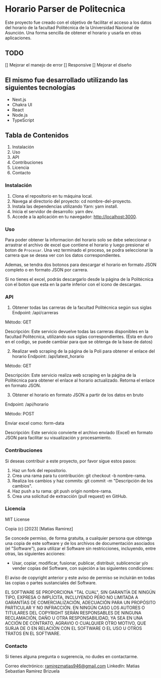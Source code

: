# Horario Parser de Politecnica

Este proyecto fue creado con el objetivo de facilitar el acceso a los datos del horario de la facultad Politécnica de la Universidad Nacional de Asunción. Una forma sencilla de obtener el horario y usarla en otras aplicaciones.

## TODO

[] Mejorar el manejo de error
[] Responsive
[] Mejorar el diseño

## El mismo fue desarrollado utilizando las siguientes tecnologías

- Next.js
- Chakra UI
- React
- Node.js
- TypeScript

## Tabla de Contenidos

1. Instalación
2. Uso
3. API
4. Contribuciones
5. Licencia
6. Contacto

### Instalación

1. Clona el repositorio en tu máquina local.
2. Navega al directorio del proyecto: cd nombre-del-proyecto.
3. Instala las dependencias utilizando Yarn: yarn install.
4. Inicia el servidor de desarrollo: yarn dev.
5. Accede a la aplicación en tu navegador: <http://localhost:3000>.

### Uso

Para poder obtener la informacion del horario solo se debe seleccionar o arrastrar el archivo de excel que contiene el horario y luego presionar el boton de `Procesar`. Una vez terminado el proceso, se podra seleccionar la carrera que se desea ver con los datos correspondientes.

Ademas, se tendra dos botonos para descargar el horario en formato JSON completo o en formato JSON por carrera.

Si no tienes el excel, podrás descargarlo desde la página de la Politécnica con el boton que esta en la parte inferior con el icono de descargas.

### API

1. Obtener todas las carreras de la facultad Politécnica según sus siglas
Endpoint: /api/carreras

Método: GET

Descripción: Este servicio devuelve todas las carreras disponibles en la facultad Politécnica, utilizando sus siglas correspondientes. (Esta en duro en el codigo, se puede cambiar para que se obtenga de la base de datos)

2. Realizar web scraping de la página de la Poli para obtener el enlace del horario
Endpoint: /api/latest_horario

Método: GET

Descripción: Este servicio realiza web scraping en la página de la Politécnica para obtener el enlace al horario actualizado. Retorna el enlace en formato JSON.

3. Obtener el horario en formato JSON a partir de los datos en bruto

Endpoint: /api/horario

Método: POST

Enviar excel como: form-data

Descripción: Este servicio convierte el archivo enviado (Excel) en formato JSON para facilitar su visualización y procesamiento.

### Contribuciones

Si deseas contribuir a este proyecto, por favor sigue estos pasos:

1. Haz un fork del repositorio.
2. Crea una rama para tu contribución: git checkout -b nombre-rama.
3. Realiza los cambios y haz commits: git commit -m "Descripción de los cambios".
4. Haz push a tu rama: git push origin nombre-rama.
5. Crea una solicitud de extracción (pull request) en GitHub.

### Licencia

MIT License

Copia (c) [2023] [Matias Ramirez]

Se concede permiso, de forma gratuita, a cualquier persona que obtenga una copia de este software y de los archivos de documentación asociados (el "Software"), para utilizar el Software sin restricciones, incluyendo, entre otras, las siguientes acciones:

- Usar, copiar, modificar, fusionar, publicar, distribuir, sublicenciar y/o vender copias del Software, con sujeción a las siguientes condiciones:

El aviso de copyright anterior y este aviso de permiso se incluirán en todas las copias o partes sustanciales del Software.

EL SOFTWARE SE PROPORCIONA "TAL CUAL", SIN GARANTÍA DE NINGÚN TIPO, EXPRESA O IMPLÍCITA, INCLUYENDO PERO NO LIMITADA A GARANTÍAS DE COMERCIALIZACIÓN, ADECUACIÓN PARA UN PROPÓSITO PARTICULAR Y NO INFRACCIÓN. EN NINGÚN CASO LOS AUTORES O TITULARES DEL COPYRIGHT SERÁN RESPONSABLES DE NINGUNA RECLAMACIÓN, DAÑO U OTRA RESPONSABILIDAD, YA SEA EN UNA ACCIÓN DE CONTRATO, AGRAVIO O CUALQUIER OTRO MOTIVO, QUE SURJA DE O EN RELACIÓN CON EL SOFTWARE O EL USO U OTROS TRATOS EN EL SOFTWARE.

### Contacto

Si tienes alguna pregunta o sugerencia, no dudes en contactarme.

Correo electrónico: <ramirezmatias946@gmail.com>
LinkedIn: Matias Sebastian Ramirez Brizuela
